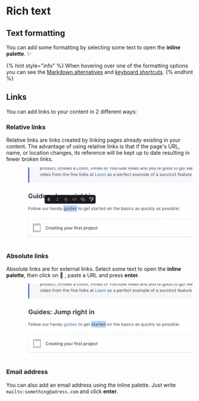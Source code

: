 # Rich text

## Text formatting

You can add some formatting by selecting some text to open the **inline palette**. ✨

{% hint style="info" %}
When hovering over one of the formatting options you can see the [Markdown alternatives](markdown.md) and [keyboard shortcuts](../keyboard-shortcuts.md).
{% endhint %}

## Links <a href="#links" id="links"></a>

‌You can add links to your content in 2 different ways:‌

### Relative links <a href="#relative-links" id="relative-links"></a>

Relative links are links created by linking pages already existing in your content. The advantage of using relative links is that if the page's URL, name, or location changes, its reference will be kept up to date resulting in fewer broken links.

![](<../../.gitbook/assets/Relative Link.gif>)

### Absolute links

Absolute links are for external links. Select some text to open the **inline palette**, then click on 🔗 , paste a URL and press **enter**.

![](<../../.gitbook/assets/Absolute Link.gif>)

### Email address

You can also add an email address using the inline palette. Just write `mailto:something@adress.com` and click **enter**.
